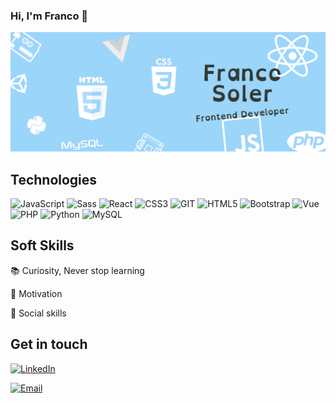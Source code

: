 ### Hi, I'm Franco 👋
![Franco Soler](https://github.com/solerfranco/solerfranco/blob/media/readme.png)

## Technologies
![JavaScript](https://img.shields.io/badge/-JavaScript-%23694640?logo=javascript&logoColor=white)
![Sass](https://img.shields.io/badge/-Sass-%23f89d71?logo=sass&logoColor=white)
![React](https://img.shields.io/badge/-React-%23353b35?logo=react&logoColor=white)
![CSS3](https://img.shields.io/badge/-CSS3-%23748074?logo=css3&logoColor=white)
![GIT](https://img.shields.io/badge/-Git-%23694640?logo=git&logoColor=white)
![HTML5](https://img.shields.io/badge/-HTML5-%23f89d71?logo=html5&logoColor=white)
![Bootstrap](https://img.shields.io/badge/-Bootstrap-%23748074?logo=bootstrap&logoColor=white)
![Vue](https://img.shields.io/badge/-Vue-%23748074)
![PHP](https://img.shields.io/badge/-PHP-%23694640?logo=php&logoColor=white)
![Python](https://img.shields.io/badge/-Python-%23694640?logo=python&logoColor=white)
![MySQL](https://img.shields.io/badge/-MySQL-%23694640?logo=MySQL&logoColor=white)

## Soft Skills

📚 Curiosity, Never stop learning

💪 Motivation

🙋 Social skills



## Get in touch 


<a href="https://www.linkedin.com/in/solerfranco/" target="_blank"><img alt="LinkedIn" src="https://img.shields.io/badge/-Linkedin-%23694640?logo=linkedin&logoColor=white"></a>

<a href="mailto:francosolerlanderreche@gmail.com" target="_blank"><img alt="Email" src="https://img.shields.io/badge/-Email-%23694640?logo=gmail&logoColor=white"></a>


